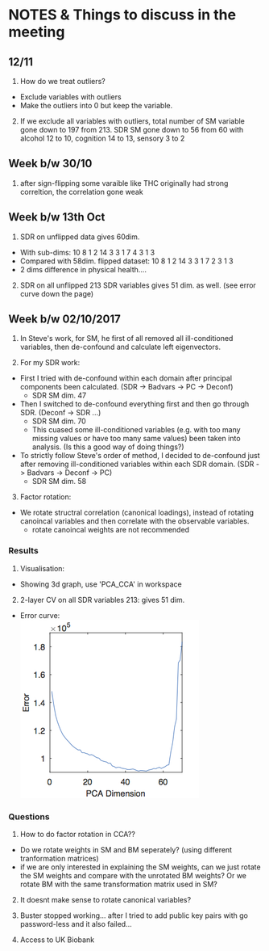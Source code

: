 # NOTES & Things to discuss in the meeting

## 12/11
1. How do we treat outliers?
* Exclude variables with outliers
* Make the outliers into 0 but keep the variable.

2. If we exclude all variables with outliers, total number of SM variable gone down to 197 from 213. SDR SM gone down to 56 from 60 with alcohol 12 to 10, cognition 14 to 13, sensory 3 to 2 


## Week b/w 30/10
1. after sign-flipping some varaible like THC originally had strong correltion, the correlation gone weak

## Week b/w 13th Oct
1. SDR on unflipped data gives 60dim. 
* With sub-dims: 10	8	1	2	14	3	3	1	7	4	3	1	3
* Compared with 58dim. flipped dataset: 10 8 1 2 14 3 3 1 7 2 3 1 3
* 2 dims difference in physical health....

2. SDR on all unflipped 213 SDR variables gives 51 dim. as well.  (see error curve down the page)


## Week b/w 02/10/2017
1. In Steve's work, for SM, he first of all removed all ill-conditioned variables, then de-confound and calculate left eigenvectors.

2. For my SDR work:
* First I tried with de-confound within each domain after principal components been calculated. (SDR -> Badvars -> PC -> Deconf)
  * SDR SM dim. 47
* Then I switched to de-confound everything first and then go through SDR. (Deconf -> SDR ...)
  * SDR SM dim. 70
  * This cuased some ill-conditioned variables (e.g. with too many missing values or have too many same values) been taken into analysis.
  (Is this a good way of doing things?)
* To strictly follow Steve's order of method, I decided to de-confound just after removing ill-conditioned variables within each SDR domain.
(SDR -> Badvars -> Deconf -> PC)
  * SDR SM dim. 58
  
3. Factor rotation:
* We rotate structral correlation (canonical loadings), instead of rotating canoincal variables and then correlate with the observable variables.
  * rotate canoincal weights are not recommended

### Results
1. Visualisation:
* Showing 3d graph, use 'PCA_CCA' in workspace

2. 2-layer CV on all SDR variables 213: gives 51 dim.
* Error curve:  
![alt text](https://github.com/lzdh/SDR-CCA/blob/master/error_allSDRvars.jpg)



### Questions
1. How to do factor rotation in CCA??
* Do we rotate weights in SM and BM seperately? (using different tranformation matrices)
* if we are only interested in explaining the SM weights, can we just rotate the SM weights and compare with the unrotated BM weights? Or we rotate BM with the same transformation matrix used in SM?

2. It doesnt make sense to rotate canonical variables?

3. Buster stopped working... after I tried to add public key pairs with go password-less and it also failed...

4. Access to UK Biobank
